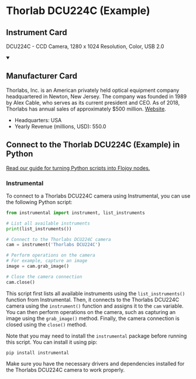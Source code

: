 
# Thorlab DCU224C (Example)

## Instrument Card

DCU224C - CCD Camera, 1280 x 1024 Resolution, Color, USB 2.0

<details open>
<summary><h2>Manufacturer Card</h2></summary>
Thorlabs, Inc. is an American privately held optical equipment company headquartered in Newton, New Jersey. The company was founded in 1989 by Alex Cable, who serves as its current president and CEO. As of 2018, Thorlabs has annual sales of approximately $500 million. <a href=https://www.thorlabs.com/>Website</a>.
<br>
<ul>
  <li>Headquarters: USA</li>
  <li>Yearly Revenue (millions, USD): 550.0</li>
</ul>
</details>

## Connect to the Thorlab DCU224C (Example) in Python

[Read our guide for turning Python scripts into Flojoy nodes.](https://docs.flojoy.ai/custom-nodes/creating-custom-node/)


### Instrumental

To connect to a Thorlabs DCU224C camera using Instrumental, you can use the following Python script:

```python
from instrumental import instrument, list_instruments

# List all available instruments
print(list_instruments())

# Connect to the Thorlabs DCU224C camera
cam = instrument('Thorlabs DCU224C')

# Perform operations on the camera
# For example, capture an image
image = cam.grab_image()

# Close the camera connection
cam.close()
```

This script first lists all available instruments using the `list_instruments()` function from Instrumental. Then, it connects to the Thorlabs DCU224C camera using the `instrument()` function and assigns it to the `cam` variable. You can then perform operations on the camera, such as capturing an image using the `grab_image()` method. Finally, the camera connection is closed using the `close()` method.

Note that you may need to install the `instrumental` package before running this script. You can install it using pip:

```
pip install instrumental
```

Make sure you have the necessary drivers and dependencies installed for the Thorlabs DCU224C camera to work properly.

